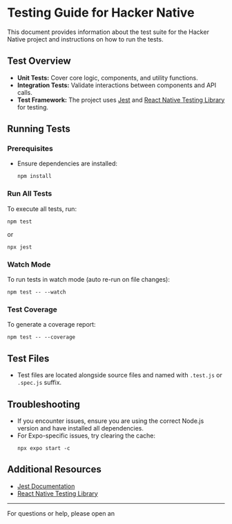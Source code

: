 # Testing Guide for Hacker Native

This document provides information about the test suite for the Hacker Native project and instructions on how to run the tests.

## Test Overview

- **Unit Tests:** Cover core logic, components, and utility functions.
- **Integration Tests:** Validate interactions between components and API calls.
- **Test Framework:** The project uses [Jest](https://jestjs.io/) and [React Native Testing Library](https://callstack.github.io/react-native-testing-library/) for testing.

## Running Tests

### Prerequisites

- Ensure dependencies are installed:
  ```
  npm install
  ```

### Run All Tests

To execute all tests, run:
```
npm test
```
or
```
npx jest
```

### Watch Mode

To run tests in watch mode (auto re-run on file changes):
```
npm test -- --watch
```

### Test Coverage

To generate a coverage report:
```
npm test -- --coverage
```

## Test Files

- Test files are located alongside source files and named with `.test.js` or `.spec.js` suffix.

## Troubleshooting

- If you encounter issues, ensure you are using the correct Node.js version and have installed all dependencies.
- For Expo-specific issues, try clearing the cache:
  ```
  npx expo start -c
  ```

## Additional Resources

- [Jest Documentation](https://jestjs.io/docs/getting-started)
- [React Native Testing Library](https://callstack.github.io/react-native-testing-library/docs/)

---
For questions or help, please open an